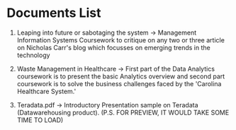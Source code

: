 # Documents List
1. Leaping into future or sabotaging the system -> Management Information Systems Coursework to critique on any two or three article on Nicholas Carr's blog which focusses on emerging trends in the technology 

2. Waste Management in Healthcare -> First part of the Data Analytics coursework is to present the basic Analytics overview and second part  coursework is to solve the business challenges faced by the 'Carolina Healthcare System.'

3. Teradata.pdf -> Introductory Presentation sample on Teradata (Datawarehousing product). (P.S. FOR PREVIEW, IT WOULD TAKE SOME TIME TO LOAD) 
